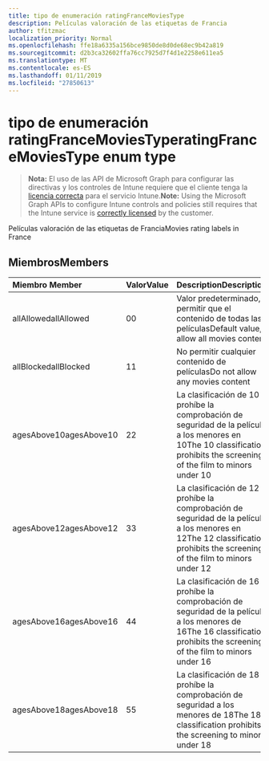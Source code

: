 ```yaml
---
title: tipo de enumeración ratingFranceMoviesType
description: Películas valoración de las etiquetas de Francia
author: tfitzmac
localization_priority: Normal
ms.openlocfilehash: ffe18a6335a156bce9850de8d0de68ec9b42a819
ms.sourcegitcommit: d2b3ca32602ffa76cc7925d7f4d1e2258e611ea5
ms.translationtype: MT
ms.contentlocale: es-ES
ms.lasthandoff: 01/11/2019
ms.locfileid: "27850613"
---
```

# <a name="ratingfrancemoviestype-enum-type"></a><span data-ttu-id="ba78d-103">tipo de enumeración ratingFranceMoviesType</span><span class="sxs-lookup"><span data-stu-id="ba78d-103">ratingFranceMoviesType enum type</span></span>

> <span data-ttu-id="ba78d-104">**Nota:** El uso de las API de Microsoft Graph para configurar las directivas y los controles de Intune requiere que el cliente tenga la [licencia correcta](https://go.microsoft.com/fwlink/?linkid=839381) para el servicio Intune.</span><span class="sxs-lookup"><span data-stu-id="ba78d-104">**Note:** Using the Microsoft Graph APIs to configure Intune controls and policies still requires that the Intune service is [correctly licensed](https://go.microsoft.com/fwlink/?linkid=839381) by the customer.</span></span>

<span data-ttu-id="ba78d-105">Películas valoración de las etiquetas de Francia</span><span class="sxs-lookup"><span data-stu-id="ba78d-105">Movies rating labels in France</span></span>
## <a name="members"></a><span data-ttu-id="ba78d-106">Miembros</span><span class="sxs-lookup"><span data-stu-id="ba78d-106">Members</span></span>
|<span data-ttu-id="ba78d-107">Miembro	</span><span class="sxs-lookup"><span data-stu-id="ba78d-107">Member</span></span>|<span data-ttu-id="ba78d-108">Valor</span><span class="sxs-lookup"><span data-stu-id="ba78d-108">Value</span></span>|<span data-ttu-id="ba78d-109">Description</span><span class="sxs-lookup"><span data-stu-id="ba78d-109">Description</span></span>|
|:---|:---|:---|
|<span data-ttu-id="ba78d-110">allAllowed</span><span class="sxs-lookup"><span data-stu-id="ba78d-110">allAllowed</span></span>|<span data-ttu-id="ba78d-111">0</span><span class="sxs-lookup"><span data-stu-id="ba78d-111">0</span></span>|<span data-ttu-id="ba78d-112">Valor predeterminado, permitir que el contenido de todas las películas</span><span class="sxs-lookup"><span data-stu-id="ba78d-112">Default value, allow all movies content</span></span>|
|<span data-ttu-id="ba78d-113">allBlocked</span><span class="sxs-lookup"><span data-stu-id="ba78d-113">allBlocked</span></span>|<span data-ttu-id="ba78d-114">1</span><span class="sxs-lookup"><span data-stu-id="ba78d-114">1</span></span>|<span data-ttu-id="ba78d-115">No permitir cualquier contenido de películas</span><span class="sxs-lookup"><span data-stu-id="ba78d-115">Do not allow any movies content</span></span>|
|<span data-ttu-id="ba78d-116">agesAbove10</span><span class="sxs-lookup"><span data-stu-id="ba78d-116">agesAbove10</span></span>|<span data-ttu-id="ba78d-117">2</span><span class="sxs-lookup"><span data-stu-id="ba78d-117">2</span></span>|<span data-ttu-id="ba78d-118">La clasificación de 10 prohíbe la comprobación de seguridad de la película a los menores en 10</span><span class="sxs-lookup"><span data-stu-id="ba78d-118">The 10 classification prohibits the screening of the film to minors under 10</span></span>|
|<span data-ttu-id="ba78d-119">agesAbove12</span><span class="sxs-lookup"><span data-stu-id="ba78d-119">agesAbove12</span></span>|<span data-ttu-id="ba78d-120">3</span><span class="sxs-lookup"><span data-stu-id="ba78d-120">3</span></span>|<span data-ttu-id="ba78d-121">La clasificación de 12 prohíbe la comprobación de seguridad de la película a los menores en 12</span><span class="sxs-lookup"><span data-stu-id="ba78d-121">The 12 classification prohibits the screening of the film to minors under 12</span></span>|
|<span data-ttu-id="ba78d-122">agesAbove16</span><span class="sxs-lookup"><span data-stu-id="ba78d-122">agesAbove16</span></span>|<span data-ttu-id="ba78d-123">4</span><span class="sxs-lookup"><span data-stu-id="ba78d-123">4</span></span>|<span data-ttu-id="ba78d-124">La clasificación de 16 prohíbe la comprobación de seguridad de la película a los menores de 16</span><span class="sxs-lookup"><span data-stu-id="ba78d-124">The 16 classification prohibits the screening of the film to minors under 16</span></span>|
|<span data-ttu-id="ba78d-125">agesAbove18</span><span class="sxs-lookup"><span data-stu-id="ba78d-125">agesAbove18</span></span>|<span data-ttu-id="ba78d-126">5</span><span class="sxs-lookup"><span data-stu-id="ba78d-126">5</span></span>|<span data-ttu-id="ba78d-127">La clasificación de 18 prohíbe la comprobación de seguridad a los menores de 18</span><span class="sxs-lookup"><span data-stu-id="ba78d-127">The 18 classification prohibits the screening to minors under 18</span></span>|



